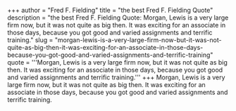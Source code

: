+++
author = "Fred F. Fielding"
title = "the best Fred F. Fielding Quote"
description = "the best Fred F. Fielding Quote: Morgan, Lewis is a very large firm now, but it was not quite as big then. It was exciting for an associate in those days, because you got good and varied assignments and terrific training."
slug = "morgan-lewis-is-a-very-large-firm-now-but-it-was-not-quite-as-big-then-it-was-exciting-for-an-associate-in-those-days-because-you-got-good-and-varied-assignments-and-terrific-training"
quote = '''Morgan, Lewis is a very large firm now, but it was not quite as big then. It was exciting for an associate in those days, because you got good and varied assignments and terrific training.'''
+++
Morgan, Lewis is a very large firm now, but it was not quite as big then. It was exciting for an associate in those days, because you got good and varied assignments and terrific training.
